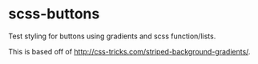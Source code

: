 scss-buttons
============

Test styling for buttons using gradients and scss function/lists.

This is based off of http://css-tricks.com/striped-background-gradients/.
